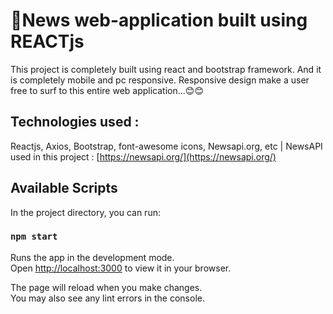 # 📰News web-application built using REACTjs

This project is completely built using react and bootstrap framework. And it is completely mobile and pc responsive. Responsive design make a user free to surf to this entire web application...😊😊
## Technologies used :

Reactjs, Axios, Bootstrap, font-awesome icons, Newsapi.org, etc | 
NewsAPI used in this project : [https://newsapi.org/](https://newsapi.org/)
## Available Scripts

In the project directory, you can run:

### `npm start`

Runs the app in the development mode.\
Open [http://localhost:3000](http://localhost:3000) to view it in your browser.

The page will reload when you make changes.\
You may also see any lint errors in the console.

